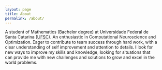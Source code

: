 ```yaml
---
layout: page
title: About
permalink: /about/
---
```

A student of Mathematics (Bachelor degree) at Universidade Federal de Santa Catarina ([UFSC](https://ufsc.br/)). An enthusiastic in Computational Neuroscience
and Optimization. Eager to contribute to team success through hard work, with a clear understanding of self improvement and attention to details.
I look for new ways to improve my skills and knowledge, looking for situations that can provide me with new challenges and solutions to grow and excel in the world
problems.
